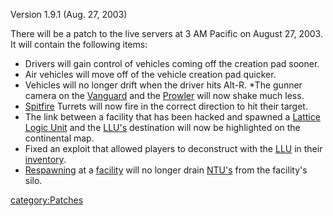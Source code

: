 Version 1.9.1 (Aug. 27, 2003)

There will be a patch to the live servers at 3 AM Pacific on August 27, 2003. It will contain the following items:

- Drivers will gain control of vehicles coming off the creation pad
  sooner.
- Air vehicles will move off of the vehicle creation pad quicker.
- Vehicles will no longer drift when the driver hits Alt-R. \*The
  gunner camera on the [Vanguard](Vanguard.md "wikilink") and the
  [Prowler](Prowler.md "wikilink") will now shake much less.
- [Spitfire](Spitfire.md "wikilink") Turrets will now fire in the correct
  direction to hit their target.
- The link between a facility that has been hacked and spawned a
  [Lattice Logic Unit](Lattice_Logic_Unit.md "wikilink") and the
  [LLU's](LLU.md "wikilink") destination will now be highlighted on the
  continental map.
- Fixed an exploit that allowed players to deconstruct with the
  [LLU](LLU.md "wikilink") in their [inventory](inventory.md "wikilink").
- [Respawning](Respawn.md "wikilink") at a
  [facility](facility.md "wikilink") will no longer drain
  [NTU's](NTU.md "wikilink") from the facility's silo.

[category:Patches](category:Patches.md "wikilink")
